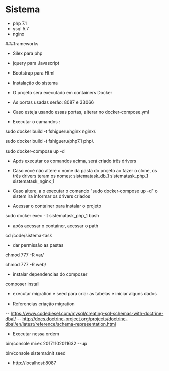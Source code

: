 # Sistema
  - php 7.1
  - ysql 5.7
  - nginx
     
  ###frameworks
  - Silex para php
  - jquery para Javascript
  - Bootstrap para Html
  

- Instalação do sistema

- O projeto será executado em containers Docker

- As portas usadas serão: 8087 e 33066
- Caso esteja usando essas portas, alterar no docker-compose.yml

- Executar o camandos :

sudo docker build -t fshigueru/nginx nginx/.

sudo docker build -t fshigueru/php7.1 php/.

sudo docker-compose up -d

- Após executar os comandos acima, será criado três drivers
- Caso você não altere o nome da pasta do projeto ao fazer o clone, os três drivers teram os nomes:
sistematask_db_1
sistematask_php_1
sistematask_nginx_1

- Caso altere, a o executar o comando "sudo docker-compose up -d" o sistem ira informar os drivers criados

- Acessar o container para instalar o projeto

sudo docker exec -it sistematask_php_1 bash

- após acessar o container, acessar o path
 
 cd /code/sistema-task
 
- dar permissão as pastas

chmod 777 -R var/

chmod 777 -R web/
 
- instalar dependencias do composer

composer install

- executar migration e seed para criar as tabelas e iniciar alguns dados

- Referencias criação migration

-- https://www.codediesel.com/mysql/creating-sql-schemas-with-doctrine-dbal/
-- http://docs.doctrine-project.org/projects/doctrine-dbal/en/latest/reference/schema-representation.html

- Executar nessa ordem

bin/console mi:ex 20171102011632 --up

bin/console sistema:init seed

- http://localhost:8087

